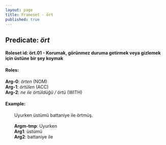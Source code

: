 ```yaml
---
layout: page
title: Frameset - ört
published: true
---
```

<h2>Predicate: <i>ört</i></h2>
<h4>Roleset id: ört.01 - Korumak, görünmez duruma getirmek veya gizlemek için üstüne bir şey koymak<br>
<h4>Roles:</h4>
<b>Arg-0</b>: <i>örten</i>  (NOM) <br>
<b>Arg-1</b>: <i>örtülen</i>  (ACC) <br>
<b>Arg-2</b>: <i>ne ile örtüldüğü / örtü</i>  (WITH) <br>
<h4>Example:</h4>
&emsp;&emsp;Uyurken üstümü battaniye ile örtmüş.<br><br>
&emsp;&emsp;<b>Argm-tmp</b>:  Uyurken<br>
&emsp;&emsp;<b>Arg1</b>:  üstümü<br>
&emsp;&emsp;<b>Arg2</b>:  battaniye ile<br>

